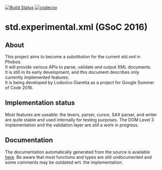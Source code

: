 
[![Build Status](https://travis-ci.org/lodo1995/experimental.xml.svg?branch=master)](https://travis-ci.org/lodo1995/experimental.xml)
[![codecov](https://codecov.io/gh/lodo1995/experimental.xml/branch/master/graph/badge.svg)](https://codecov.io/gh/lodo1995/experimental.xml)

# std.experimental.xml (GSoC 2016)

## About
This project aims to become a substitution for the current std.xml in Phobos.  
It will provide various APIs to parse, validate and output XML documents.  
It is still in its early development, and this document describes only currently
implemented features.  
It is being developed by Lodovico Giaretta as a project for Google Summer of Code 2016.

## Implementation status
Most features are useable: the lexers, parser, cursor, SAX parser, and writer are
quite stable and used internally for testing purposes.
The DOM Level 3 implementation and the validation layer are still a work in progress.

## Documentation
The documentation automatically generated from the source is available [here](https://lodo1995.github.io/experimental.xml).
Be aware that most functions and types are still undocumented and some comments may
be outdated wrt. the implementation.